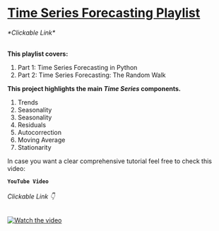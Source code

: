 <h1>
  <a href="https://youtube.com/playlist?list=PL3bNln7xTqJDsXvm1kyDKiXjc51TYCvvP&si=DbyVyNBaIe0xGE_Z">
    Time Series Forecasting Playlist
  </a>
</h1>
  <i>*Clickable Link*</i>

<br>
<br>

<b>This playlist covers:</b><br>
<ol>
  <li>
    Part 1: Time Series Forecasting in Python
  </li>
  <li>
    Part 2: Time Series Forecasting: The Random Walk
  </li>
</ol>


<b>This project highlights the main <i>Time Series</i> components.</b>
<ol>
  <li>Trends</li>
  <li>Seasonality</li>
  <li>Seasonality</li>
  <li>Residuals</li>
  <li>Autocorrection</li>
  <li>Moving Average</li>
  <li>Stationarity</li>
</ol>

In case you want a clear comprehensive tutorial feel free to check this video:


**`YouTube Video`**<br><br><i>Clickable Link 👇</i><br><br>


[![Watch the video](https://img.youtube.com/vi/Y7KCMaBDeDM/hqdefault.jpg)](https://www.youtube.com/watch?v=Y7KCMaBDeDM)
